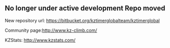 ## No longer under active development Repo moved

New repository url: https://bitbucket.org/kztimerglobalteam/kztimerglobal

Community page:http://www.kz-climb.com/

KZStats: http://www.kzstats.com/
